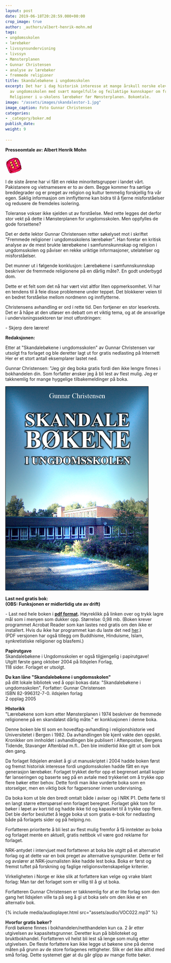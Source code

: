 ```yaml
---
layout: post
date: 2019-06-18T20:28:59.000+00:00
crop_image: true
author: _authors/albert-henrik-mohn.md
tags:
- ungdomsskolen
- lærebøker
- livssynsundervisning
- livssyn
- Mønsterplanen
- Gunnar Christensen
- analyse av lærebøker
- fremmede religioner
title: Skandalebøkene i ungdomsskolen
excerpt: Det har i dag historisk interesse at mange årskull norske elever gikk ut
  av ungdomsskolen med svært mangelfulle og feilaktige kunnskaper om fremmede religioner.
  Religioner i u-skolens lærebøker før Mønsterplanen. Bokomtale.
image: "/assets/images/skandalestor-1.jpg"
image_caption: Foto Gunnar Christensen
categories:
- _category/boker.md
publish_date:
weight: 9

---
```

**Presseomtale av: Albert Henrik Mohn**

![](/assets/images/6.jpg)

I de siste årene har vi fått en rekke minoritetsgrupper i landet vårt. Pakistanere og vietnamesere er to av dem. Begge kommer fra sørlige breddegrader og er preget av religion og kultur temmelig forskjellig fra vår egen. Saklig informasjon om innflytterne kan bidra til å fjerne misforståelser og redusere de fremdeles isolering.

Toleranse vokser ikke sjelden ut av forståelse. Med rette legges det derfor stor vekt på dette i Mønsterplanen for ungdomsskolen. Men oppfylles de gode forsettene?

Det er dette lektor Gunnar Christensen retter søkelyset mot i skriftet "Fremmede religioner i ungdomsskolens lærebøker". Han foretar en kritisk analyse av de mest brukte lærebøkene i samfunnskunnskap og religion i ungdomsskolen og påviser en rekke uriktige informasjoner, utelatelser og misforståelser.

Det munner ut i følgende konklusjon: Lærebøkene i samfunnskunnskap beskriver de fremmede religionene på en dårlig måte?. En godt underbygd dom.

Dette er et felt som det nå har vært vist altfor liten oppmerksomhet. Vi har en tendens til å feie disse problemene under teppet. Det blokkerer veien til en bedret forståelse mellom nordmenn og innflytterne.

Christensens avhandling er ord i rette tid. Den fortjener en stor leserkrets. Det er å håpe at den utløser en debatt om et viktig tema, og at de ansvarlige i undervisningssektoren tar imot utfordringen:

\- Skjerp dere lærere!

**Redaksjonen:**

Etter at "Skandalebøkene i ungdomsskolen" av Gunnar Christensen var utsolgt fra forlaget og ble deretter lagt ut for gratis nedlasting på Internett Her er et stort antall eksemplarer lastet ned.

Gunnar Christensen:  "Jeg gir deg boka gratis fordi den ikke lengre finnes i bokhandelen din. Som forfatter ønsker jeg å bli lest av flest mulig. Jeg er takknemlig for mange hyggelige tilbakemeldinger på boka.

![](/assets/images/skandalestor.jpg)

**Last ned gratis bok:   
(OBS: Funksjonen er midlertidig ute av drift)**

\- Last ned hele boken i [**pdf format**](http://www.helping.no/assets\docs\skandalebokene.pdf)**.** Høyreklikk på linken over og trykk lagre mål som i menyen som dukker opp. Størrelse: 0,98 mb. (Boken krever programmet Acrobat Reader som kan lastes ned gratis om den ikke er installert. Hvis du ikke har programmet kan du laste det ned [her](http://www.adobe.com/products/acrobat/readstep2.html).)   
(PDF versjonen har også tillegg om Buddhisme, Hinduisme, Islam, synkretistiske religioner og blasfemi.)

**Papirutgave**  
Skandalebøkene i Ungdomsskolen er også tilgjengelig i papirutgave!  
Utgitt første gang oktober 2004 på Ildsjelen Forlag,  
118 sider. Forlaget er utsolgt.

**Du kan låne "Skandalebøkene i ungdomsskolen"**  
på ditt lokale bibliotek ved å oppi bokas data: "Skandalebøkene i ungdomsskolen", Forfatter: Gunnar Christensen  
ISBN 82-996312-7-0. ildsjelen forlag  
2 opplag 2005

**HIstorikk**  
"Lærebøkene som kom etter Mønsterplanen i 1974 beskriver de fremmede religionene på en skandaløst dårlig måte." er konklusjonen i denne boka.

Denne boken ble til som en hovedfag-avhandling i religionshistorie ved Universitetet i Bergen i 1982. Da avhandlingen ble kjent vakte den oppsikt. Kronikker om innholdet i avhandlingen ble publisert i Aftenposten, Bergens Tidende, Stavanger Aftenblad m.fl.. Den ble imidlertid ikke gitt ut som bok den gang.

Da forlaget Ildsjelen ønsket å gi ut manuskriptet i 2004 hadde boken først og fremst historisk interesse fordi ungdomsskolen hadde fått en nye generasjon lærebøker. Forlaget trykket derfor opp et begrenset antall kopier før lanseringen og baserte seg på en avtale med trykkeriet om å trykke opp flere bøker etter behov. Dette fordi man ikke vurderte boka som en storselger, men en viktig bok for fagpersoner innen undervisning.

Da boka kom ut ble den bredt omtalt både i aviser og i NRK P1. Dette førte til en langt større etterspørsel enn forlaget beregnet. Forlaget gikk tom for bøker i løpet av kort tid og hadde ikke tid og kapasitet til å trykke opp flere. Det ble derfor besluttet å legge boka ut som gratis e-bok for nedlasting både på forlagets sider og på helping.no.

Forfatteren prioriterte å bli lest av flest mulig fremfor å få inntekter av boka og forlaget mente en aktuell, gratis nettbok vil være god reklame for forlaget.

NRK-antydet i intervjuet med forfatteren at boka ble utgitt på et alternativt forlag og at dette var en bok preget av alternative synspunkter. Dette er feil og avslører at NRK-journalisten ikke hadde lest boka. Boka er først og fremst tuftet på forskning og faglige religionsvitenskapelige kriterier.

Virkeligheten i Norge er ikke slik at forfattere kan velge og vrake blant forlag: Man tar det forlaget som er villig til å gi ut boka.

Forfatteren Gunnar Christensen er takknemlig for at er lite forlag som den gang het Ildsjelen ville ta på seg å gi ut boka selv om den ikke er en alternativ bok.

{% include media/audioplayer.html src="assets/audio/VOC022.mp3" %}

**Hvorfor gratis bøker?**  
Fordi bøkene finnes i bokhandelen/netthandelen kun ca. 2 år etter utgivelsen av kapasitetsgrunner. Deretter kun på biblioteket og bruktbokhandel. Forfatteren vil helst bli lest så lenge som mulig etter utgivelsen. De fleste forfattere kan ikke legge ut bøkene sine på denne måten på grunn av de store forlagenes rettigheter. Slik er det ikke alltid med små forlag. Dette systemet gjør at du går glipp av mange flotte bøker.
